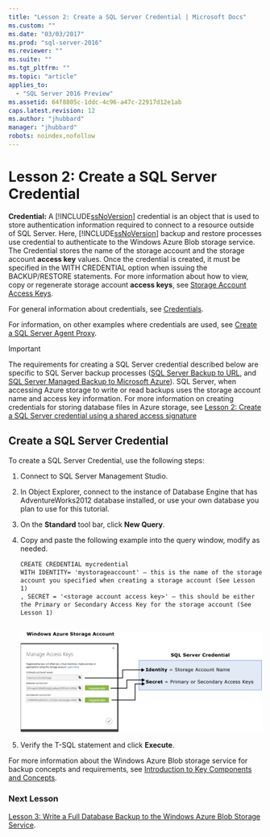 ```yaml
---
title: "Lesson 2: Create a SQL Server Credential | Microsoft Docs"
ms.custom: ""
ms.date: "03/03/2017"
ms.prod: "sql-server-2016"
ms.reviewer: ""
ms.suite: ""
ms.tgt_pltfrm: ""
ms.topic: "article"
applies_to: 
  - "SQL Server 2016 Preview"
ms.assetid: 64f8805c-1ddc-4c96-a47c-22917d12e1ab
caps.latest.revision: 12
ms.author: "jhubbard"
manager: "jhubbard"
robots: noindex,nofollow
---
```

# Lesson 2: Create a SQL Server Credential
**Credential:** A [!INCLUDE[ssNoVersion](../a9notintoc/includes/ssnoversion-md.md)] credential is an object that is used to store authentication information required to connect to a resource outside of SQL Server.  Here, [!INCLUDE[ssNoVersion](../a9notintoc/includes/ssnoversion-md.md)] backup and restore processes use credential to authenticate to the Windows Azure Blob storage service. The Credential stores the name of the storage account and the storage account **access key** values. Once the credential is created, it must be specified in the WITH CREDENTIAL option when issuing the BACKUP/RESTORE statements. For more information about how to view, copy or regenerate storage account **access keys**, see [Storage Account Access Keys](https://docs.microsoft.com/azure/storage/storage-create-storage-account).  
  
For general information about credentials, see [Credentials](https://msdn.microsoft.com/library/ms161950.aspx).  
  
For information, on other examples where credentials are used, see [Create a SQL Server Agent Proxy](https://docs.microsoft.com/sql/ssms/agent/create-a-sql-server-agent-proxy).  
  
> [!IMPORTANT]  
> The requirements for creating a SQL Server credential described below are specific to SQL Server backup processes ([SQL Server Backup to URL](../relational-databases/backup-restore/sql-server-backup-to-url.md), and [SQL Server Managed Backup to Microsoft Azure](../relational-databases/backup-restore/sql-server-managed-backup-to-microsoft-azure.md)). SQL Server, when accessing Azure storage to write or read backups uses the storage account name and access key information.  For more information on creating credentials for storing database files in Azure storage, see [Lesson 2: Create a SQL Server credential using a shared access signature](../relational-databases/tutorials/lesson-2-create-a-sql-server-credential-using-a-shared-access-signature.md)  
  
## Create a SQL Server Credential  
To create a SQL Server Credential, use the following steps:  
  
1.  Connect to SQL Server Management Studio.  
  
2.  In Object Explorer, connect to the instance of Database Engine that has AdventureWorks2012 database installed, or use your own database you plan to use for this tutorial.  
  
3.  On the **Standard** tool bar, click **New Query**.  
  
4.  Copy and paste the following example into the query window, modify as needed.  
  
    ```  
    CREATE CREDENTIAL mycredential   
    WITH IDENTITY= 'mystorageaccount' – this is the name of the storage account you specified when creating a storage account (See Lesson 1)   
    , SECRET = '<storage account access key>' – this should be either the Primary or Secondary Access Key for the storage account (See Lesson 1)  
  
    ```  
  
    ![mapping storage account to sql credentials](../a9notintoc/media/backuptocloud-storage-credential-mapping.gif "mapping storage account to sql credentials")  
  
5.  Verify the T-SQL statement and click **Execute**.  
  
For more information about the Windows Azure Blob storage service for backup concepts and requirements, see [Introduction to Key Components and Concepts](../relational-databases/backup-restore/sql-server-backup-and-restore-with-microsoft-azure-blob-storage-service.md#intorkeyconcepts).  
  
### Next Lesson  
[Lesson 3: Write a Full Database Backup to the Windows Azure Blob Storage Service](../a9notintoc/lesson-3-write-a-full-database-backup-to-the-windows-azure-blob-storage-service.md).  
  
